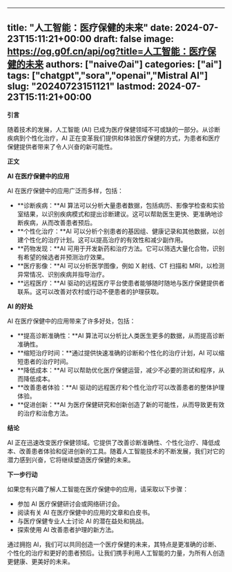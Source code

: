 
---
title: "人工智能：医疗保健的未来"
date: 2024-07-23T15:11:21+00:00
draft: false
image: https://og.g0f.cn/api/og?title=人工智能：医疗保健的未来
authors: ["naiveのai"]
categories: ["ai"]
tags: ["chatgpt","sora","openai","Mistral AI"]
slug: "20240723151121"
lastmod: 2024-07-23T15:11:21+00:00
---
**引言**

随着技术的发展，人工智能 (AI) 已成为医疗保健领域不可或缺的一部分。从诊断疾病到个性化治疗，AI 正在变革我们提供和体验医疗保健的方式，为患者和医疗保健提供者带来了令人兴奋的新可能性。

**正文**

**AI 在医疗保健中的应用**

AI 在医疗保健中的应用广泛而多样，包括：

* **诊断疾病：**AI 算法可以分析大量患者数据，包括病历、影像学检查和实验室结果，以识别疾病模式和提出诊断建议。这可以帮助医生更快、更准确地诊断疾病，从而改善患者预后。
* **个性化治疗：**AI 可以分析个别患者的基因组、健康记录和其他数据，以创建个性化的治疗计划。这可以提高治疗的有效性和减少副作用。
* **药物发现：**AI 可用于开发新药和治疗方法。它可以筛选大量化合物，识别有希望的候选者并预测治疗效果。
* **医疗影像：**AI 可以分析医学图像，例如 X 射线、CT 扫描和 MRI，以检测异常情况、识别疾病并指导治疗。
* **远程医疗：**AI 驱动的远程医疗平台使患者能够随时随地与医疗保健提供者联系。这可以改善对农村或行动不便患者的护理获取。

**AI 的好处**

AI 在医疗保健中的应用带来了许多好处，包括：

* **提高诊断准确性：**AI 算法可以分析比人类医生更多的数据，从而提高诊断准确性。
* **缩短治疗时间：**通过提供快速准确的诊断和个性化的治疗计划，AI 可以缩短患者的治疗时间。
* **降低成本：**AI 可以帮助优化医疗保健运营，减少不必要的测试和程序，从而降低成本。
* **改善患者体验：**AI 驱动的远程医疗和个性化治疗可以改善患者的整体护理体验。
* **促进创新：**AI 为医疗保健研究和创新创造了新的可能性，从而导致更有效的治疗和治愈方法。

**结论**

AI 正在迅速改变医疗保健领域。它提供了改善诊断准确性、个性化治疗、降低成本、改善患者体验和促进创新的工具。随着人工智能技术的不断发展，我们对它的潜力感到兴奋，它将继续塑造医疗保健的未来。

**下一步行动**

如果您有兴趣了解人工智能在医疗保健中的应用，请采取以下步骤：

* 参加 AI 医疗保健研讨会或网络研讨会。
* 阅读有关 AI 在医疗保健中的应用的文章和白皮书。
* 与医疗保健专业人士讨论 AI 的潜在益处和挑战。
* 探索使用 AI 改善患者护理的新方法。

通过拥抱 AI，我们可以共同创造一个医疗保健的未来，其特点是更准确的诊断、个性化的治疗和更好的患者预后。让我们携手利用人工智能的力量，为所有人创造更健康、更美好的未来。
